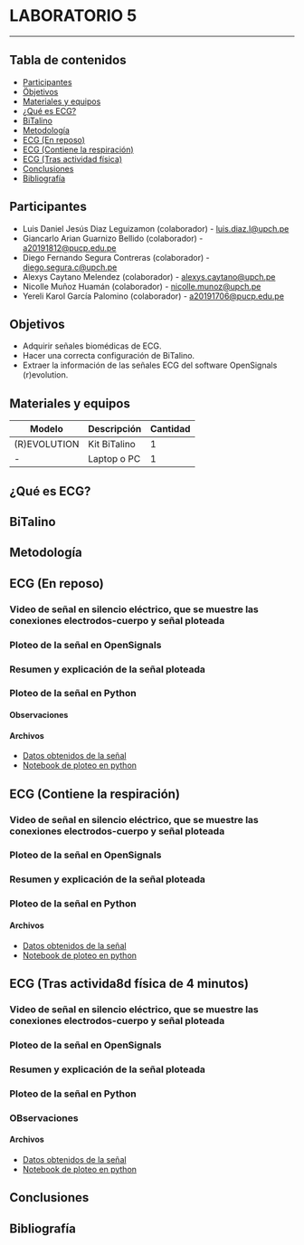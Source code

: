 # LABORATORIO 5
------------------------------------------------

## Tabla de contenidos
- [Participantes](#Participantes)
- [Öbjetivos](#Objetivos)
- [Materiales y equipos](#Materiales-y-equipos)
- [¿Qué es ECG?](#¿Qué-es-ECG?)
- [BiTalino](#Bitalino)
- [Metodología](#Metodología)
- [ECG (En reposo)](#ECG-(En-reposo))
- [ECG (Contiene la respiración)](#ECG-(Contiene-la-respiración))
- [ECG (Tras actividad física)](#ECG-(Tras-actividad-física))
- [Conclusiones](#Conclusiones)
- [Bibliografía](#Bibliografía)

## Participantes <br />
- Luis Daniel Jesús Diaz Leguizamon (colaborador) - luis.diaz.l@upch.pe <br />
- Giancarlo Arian Guarnizo Bellido (colaborador) - a20191812@pucp.edu.pe <br />
- Diego Fernando Segura Contreras (colaborador) - diego.segura.c@upch.pe <br />
- Alexys Caytano Melendez (colaborador) - alexys.caytano@upch.pe <br />
- Nicolle Muñoz Huamán (colaborador) - nicolle.munoz@upch.pe <br />
- Yereli Karol García Palomino (colaborador) - a20191706@pucp.edu.pe <br />

## Objetivos <br />
- Adquirir señales biomédicas de ECG. <br />
- Hacer una correcta configuración de BiTalino. <br />
- Extraer la información de las señales ECG del software OpenSignals (r)evolution. <br />

## Materiales y equipos <br />
| Modelo         | Descripción      | Cantidad |
| ---            |     ---          |  ---     |
| (R)EVOLUTION   | Kit BiTalino     |     1    |
| -              | Laptop o PC      |     1    |

## ¿Qué es ECG? <br />


## BiTalino <br />


## Metodología <br />

## ECG (En reposo) <br />
  ### Video de señal en silencio eléctrico, que se muestre las conexiones electrodos-cuerpo y señal ploteada
  ### Ploteo de la señal en OpenSignals
  ### Resumen y explicación de la señal ploteada
  ### Ploteo de la señal en Python
  
#### Observaciones

#### Archivos
- [Datos obtenidos de la señal](https://github.com/luisdiazl/introduccionse-alesbiomedicas_grupo1/files/11218129/Reposo1.txt)
- [Notebook de ploteo en python](https://github.com/luisdiazl/introduccionse-alesbiomedicas_grupo1/blob/a29d152ccfffc936e5ca5f186bc7be3d2d932c49/Software/lectura_se%C3%B1al_txt.ipynb)

## ECG (Contiene la respiración) <br />
  ### Video de señal en silencio eléctrico, que se muestre las conexiones electrodos-cuerpo y señal ploteada

  ### Ploteo de la señal en OpenSignals

  ### Resumen y explicación de la señal ploteada


  ### Ploteo de la señal en Python

#### Archivos

- [Datos obtenidos de la señal](https://github.com/luisdiazl/introduccionse-alesbiomedicas_grupo1/files/11218102/Aguantar10seg_1.txt)
- [Notebook de ploteo en python](https://github.com/luisdiazl/introduccionse-alesbiomedicas_grupo1/blob/a29d152ccfffc936e5ca5f186bc7be3d2d932c49/Software/lectura_se%C3%B1al_txt.ipynb)

## ECG (Tras activida8d física de 4 minutos) <br />
  ### Video de señal en silencio eléctrico, que se muestre las conexiones electrodos-cuerpo y señal ploteada
  ### Ploteo de la señal en OpenSignals

  ### Resumen y explicación de la señal ploteada
  ### Ploteo de la señal en Python 

### OBservaciones

#### Archivos

- [Datos obtenidos de la señal](https://github.com/luisdiazl/introduccionse-alesbiomedicas_grupo1/files/11218111/Ejercicio.30segundos.txt)
- [Notebook de ploteo en python](https://github.com/luisdiazl/introduccionse-alesbiomedicas_grupo1/blob/a29d152ccfffc936e5ca5f186bc7be3d2d932c49/Software/lectura_se%C3%B1al_txt.ipynb)

## Conclusiones <br />


## Bibliografía <br />
